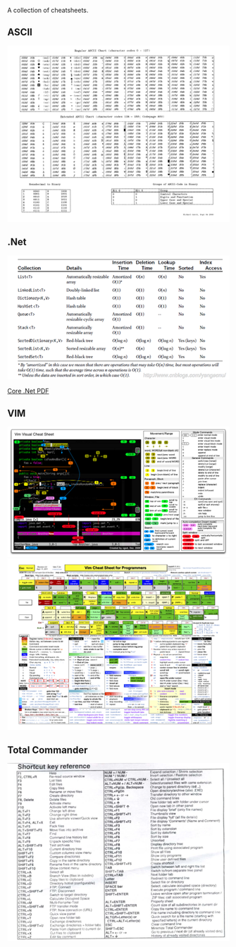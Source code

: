 A collection of cheatsheets.

## ASCII
![ASCII](ascii.gif)

## .Net
![](dot_net_container_bigO.png)

[Core .Net PDF](core_dotnet.pdf)

## VIM
![](vim.png)
![](vim2.png)

## Total Commander
![](TotalCommander.jpg)